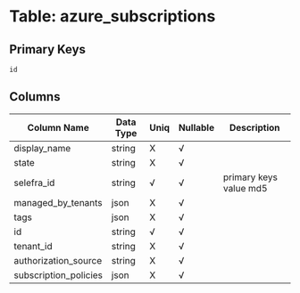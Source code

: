 # Table: azure_subscriptions

## Primary Keys 

```
id
```


## Columns 

|  Column Name   |  Data Type  | Uniq | Nullable | Description | 
|  ----  | ----  | ----  | ----  | ---- | 
| display_name | string | X | √ |  | 
| state | string | X | √ |  | 
| selefra_id | string | √ | √ | primary keys value md5 | 
| managed_by_tenants | json | X | √ |  | 
| tags | json | X | √ |  | 
| id | string | √ | √ |  | 
| tenant_id | string | X | √ |  | 
| authorization_source | string | X | √ |  | 
| subscription_policies | json | X | √ |  | 


